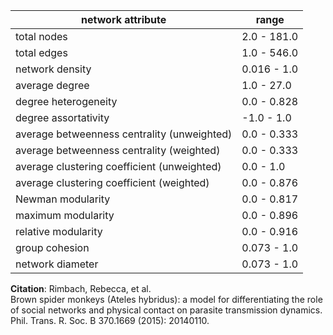 network attribute|range
---|---
total nodes|2.0 - 181.0
total edges|1.0 - 546.0
network density|0.016 - 1.0
average degree|1.0 - 27.0
degree heterogeneity|0.0 - 0.828
degree assortativity|-1.0 - 1.0
average betweenness centrality (unweighted)|0.0 - 0.333
average betweenness centrality (weighted)|0.0 - 0.333
average clustering coefficient (unweighted)|0.0 - 1.0
average clustering coefficient (weighted)|0.0 - 0.876
Newman modularity|0.0 - 0.817
maximum modularity|0.0 - 0.896
relative modularity|0.0 - 0.916
group cohesion|0.073 - 1.0
network diameter|0.073 - 1.0
**Citation**: Rimbach, Rebecca, et al. <br>Brown spider monkeys (Ateles hybridus): a model for differentiating the role of social networks and physical contact on parasite transmission dynamics.<br> Phil. Trans. R. Soc. B 370.1669 (2015): 20140110.